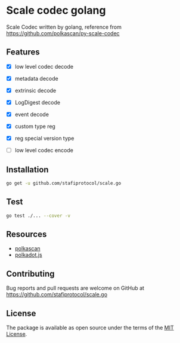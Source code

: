 # Scale codec golang

Scale Codec written by golang, reference from https://github.com/polkascan/py-scale-codec

## Features

- [x] low level codec decode
- [x] metadata decode
- [x] extrinsic decode
- [x] LogDigest decode
- [x] event decode
- [x] custom type reg
- [x] reg special version type
- [ ] low level codec encode


## Installation 

```bash
go get -u github.com/stafiprotocol/scale.go
```


## Test

```bash
go test ./... --cover -v
```


## Resources

- [polkascan](https://github.com/polkascan)
- [polkadot.js](http://polkadot.js.org/)


## Contributing

Bug reports and pull requests are welcome on GitHub at https://github.com/stafiprotocol/scale.go

## License

The package is available as open source under the terms of the [MIT License](https://opensource.org/licenses/MIT).
